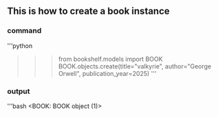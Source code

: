 ## This is how to create a book instance

### command
'''python
>>> from bookshelf.models import BOOK
>>> BOOK.objects.create(title="valkyrie", author="George Orwell", publication_year=2025)
'''



### output
'''bash
<BOOK: BOOK object (1)>
